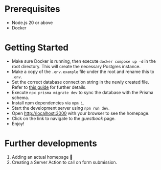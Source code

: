 # Prerequisites

- Node.js 20 or above
- Docker

# Getting Started

- Make sure Docker is running, then execute `docker compose up -d` in the root directory. This will create the necessary Postgres instance.
- Make a copy of the `.env.example` file under the root and rename this to `.env`.
- Set the correct database connection string in the newly created file. Refer to [this guide](https://www.prisma.io/docs/getting-started/setup-prisma/add-to-existing-project/relational-databases/connect-your-database-typescript-postgresql) for further details.
- Execute `npx prisma migrate dev` to sync the database with the Prisma schema.
- Install npm dependencies via `npm i`.
- Start the development server using `npm run dev`.
- Open [http://localhost:3000](http://localhost:3000) with your browser to see the homepage.
- Click on the link to navigate to the _guestbook_ page.
- Enjoy!

# Further developments

1. Adding an actual homepage 🤣
2. Creating a Server Action to call on form submission.
